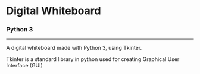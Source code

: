 # Digital Whiteboard
### Python 3
-----------------------------------------------------

A digital whiteboard made with Python 3, using Tkinter.

Tkinter is a standard library in python used for creating Graphical User Interface (GUI)